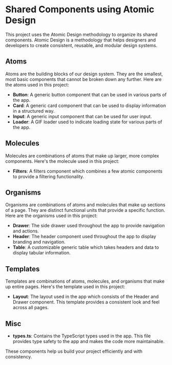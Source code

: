 # Shared Components using Atomic Design

This project uses the Atomic Design methodology to organize its shared components. Atomic Design is a methodology that helps designers and developers to create consistent, reusable, and modular design systems.

## Atoms

Atoms are the building blocks of our design system. They are the smallest, most basic components that cannot be broken down any further. Here are the atoms used in this project:

- **Button**: A generic button component that can be used in various parts of the app.
- **Card**: A generic card component that can be used to display information in a structured way.
- **Input**: A generic input component that can be used for user input.
- **Loader**: A GIF loader used to indicate loading state for various parts of the app.

## Molecules

Molecules are combinations of atoms that make up larger, more complex components. Here's the molecule used in this project:

- **Filters**: A filters component which combines a few atomic components to provide a filtering functionality.

## Organisms

Organisms are combinations of atoms and molecules that make up sections of a page. They are distinct functional units that provide a specific function. Here are the organisms used in this project:

- **Drawer**: The side drawer used throughout the app to provide navigation and actions.
- **Header**: The header component used throughout the app to display branding and navigation.
- **Table**: A customizable generic table which takes headers and data to display tabular information.

## Templates

Templates are combinations of atoms, molecules, and organisms that make up entire pages. Here's the template used in this project:

- **Layout**: The layout used in the app which consists of the Header and Drawer component. This template provides a consistent look and feel across all pages.

## Misc

- **types.ts**: Contains the TypeScript types used in the app. This file provides type safety to the app and makes the code more maintainable.

These components help us build your project efficiently and with consistency.
